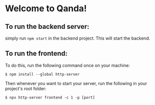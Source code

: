 # Welcome to Qanda!

## To run the backend server:

simply run `npm start` in the backend project. This will start the backend.

## To run the frontend:

To do this, run the following command once on your machine:

`$ npm install --global http-server`

Then whenever you want to start your server, run the following in your project's root folder:

`$ npx http-server frontend -c 1 -p [port]`
